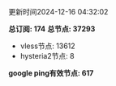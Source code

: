 更新时间2024-12-16 04:32:02

**总订阅: 174**
**总节点: 37293**
- vless节点: 13612
- hysteria2节点: 8

**google ping有效节点: 617**
